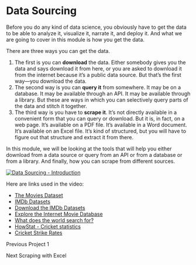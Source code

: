 # Data Sourcing

Before you do any kind of data science, you obviously have to get the data to
be able to analyze it, visualize it, narrate it, and deploy it. And what we
are going to cover in this module is how you get the data.

There are three ways you can get the data.

  1. The first is you can **download** the data. Either somebody gives you the data and says download it from here, or you are asked to download it from the internet because it’s a public data source. But that’s the first way—you download the data.
  2. The second way is you can **query it** from somewhere. It may be on a database. It may be available through an API. It may be available through a library. But these are ways in which you can selectively query parts of the data and stitch it together.
  3. The third way is you have to **scrape it**. It’s not directly available in a convenient form that you can query or download. But it is, in fact, on a web page. It’s available on a PDF file. It’s available in a Word document. It’s available on an Excel file. It’s kind of structured, but you will have to figure out that structure and extract it from there.

In this module, we will be looking at the tools that will help you either
download from a data source or query from an API or from a database or from a
library. And finally, how you can scrape from different sources.

[![Data Sourcing -
Introduction](https://i.ytimg.com/vi_webp/1LyblMkJzOo/sddefault.webp)](https://youtu.be/1LyblMkJzOo)

Here are links used in the video:

  * [The Movies Dataset](https://www.kaggle.com/rounakbanik/the-movies-dataset)
  * [IMDb Datasets](https://imdb.com/interfaces/)
  * [Download the IMDb Datasets](https://datasets.imdbws.com/)
  * [Explore the Internet Movie Database](https://gramener.com/imdb/)
  * [What does the world search for?](https://gramener.com/search/)
  * [HowStat - Cricket statistics](https://howstat.com/cricket/home.asp)
  * [Cricket Strike Rates](https://gramener.com/cricket/)

Previous Project 1

Next Scraping with Excel

